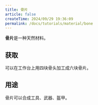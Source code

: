 ```yaml
---
title: 骨片
article: false
createTime: 2024/09/29 19:36:09
permalink: /docs/tutorials/material/bone
---
```

**骨片**是一种天然材料。

## 获取
可以在工作台上用四块骨头加工成六块骨片。

## 用途
骨片可以合成工具、武器、盔甲。